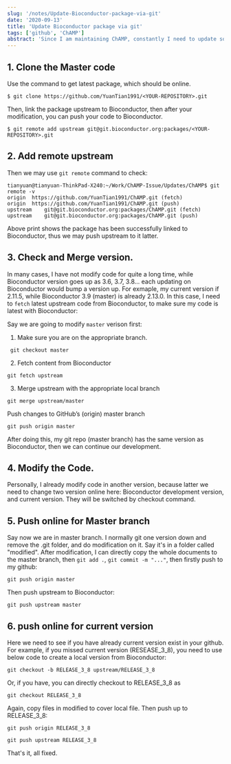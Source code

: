 ```yaml
---
slug: '/notes/Update-Bioconductor-package-via-git'
date: '2020-09-13'
title: 'Update Bioconductor package via git'
tags: ['github', 'ChAMP']
abstract: 'Since I am maintaining ChAMP, constantly I need to update some programs, add features and similar staff. I have been using new git-based Bioconductor system for a while, here I am just record some codes for check.'
---
```


## 1. Clone the Master code
Use the command to get latest package, which should be online.

```
$ git clone https://github.com/YuanTian1991/<YOUR-REPOSITORY>.git
```

Then, link the package upstream to Bioconductor, then after your modification, you can push your code to Bioconductor.
```
$ git remote add upstream git@git.bioconductor.org:packages/<YOUR-REPOSITORY>.git
```

## 2. Add remote upstream
Then we may use `git remote` command to check:
```
tianyuan@tianyuan-ThinkPad-X240:~/Work/ChAMP-Issue/Updates/ChAMP$ git remote -v
origin	https://github.com/YuanTian1991/ChAMP.git (fetch)
origin	https://github.com/YuanTian1991/ChAMP.git (push)
upstream	git@git.bioconductor.org:packages/ChAMP.git (fetch)
upstream	git@git.bioconductor.org:packages/ChAMP.git (push) 
```
Above print shows the package has been successfully linked to Bioconductor, thus we may push upstream to it latter.

## 3. Check and Merge version.
In many cases, I have not modify code for quite a long time, while Bioconductor version goes up as 3.6, 3.7, 3.8... each updating on Bioconductor would bump a version up. For exmaple, my current version if 2.11.5, while Bioconductor 3.9 (master) is already 2.13.0. In this case, I need to `fetch` latest upstream code from Bioconductor, to make sure my code is latest with Bioconductor:

Say we are going to modify `master` verison first:

1. Make sure you are on the appropriate branch.
```
 git checkout master
```
2. Fetch content from Bioconductor
```
git fetch upstream
```
3. Merge upstream with the appropriate local branch
```
git merge upstream/master
```
Push changes to GitHub’s (origin) master branch
```
git push origin master
```
After doing this, my git repo (master branch) has the same version as Bioconductor, then we can continue our development.

## 4. Modify the Code.
Personally, I already modify code in another version, because latter we need to change two version online here: Bioconductor development version, and current version. They will be switched by checkout command.

## 5. Push online for Master branch
Say now we are in master branch. I normally git one version down and remove the .git folder, and do modification on it. Say it's in a folder called "modified". After modification, I can directly copy the whole documents to the master branch, then `git add .`, `git commit -m "..."`, then firstly push to my github:

```
git push origin master
```
Then push upstream to Bioconductor:
```
git push upstream master
```

## 6. push online for current version
Here we need to see if you have already current version exist in your github. For example, if you missed current version (RESEASE_3_8), you need to use below code to create a local version from Bioconductor:
```
git checkout -b RELEASE_3_8 upstream/RELEASE_3_8
```
Or, if you have, you can directly checkout to RELEASE_3_8 as
```
git checkout RELEASE_3_8
```
Again, copy files in modified to cover local file. Then push up to RELEASE_3_8:
```
git push origin RELEASE_3_8
```
```
git push upstream RELEASE_3_8
```
That's it, all fixed.
